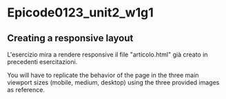 # Epicode0123_unit2_w1g1
<h2>Creating a responsive layout</h2>
<p>L'esercizio mira a rendere responsive il file "articolo.html" già creato in precedenti esercitazioni.</p>
<p>You will have to replicate the behavior of the page in the three main viewport sizes (mobile, medium, desktop) using the three provided images as reference.</p>

